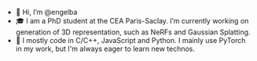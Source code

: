 - 👋 Hi, I’m @engelba
- 🎓 I am a PhD student at the CEA Paris-Saclay. I’m currently working on generation of 3D representation, such as NeRFs and Gaussian Splatting.
- 🌱 I mostly code in C/C++, JavaScript and Python. I mainly use PyTorch in my work, but I'm always eager to learn new technos.
